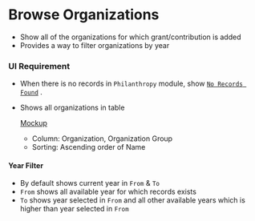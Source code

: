 # Browse Organizations

- Show all of the organizations for which grant/contribution is added
- Provides a way to filter organizations by year

### UI Requirement

- When there is no records in `Philanthropy` module, show  [`No Records Found`](https://gallery.io/projects/MCHbtQVoQ2HCZfBS-vT-eRyP/files/MCEJu8Y2hyDSceFxuBexkH0jiRKGYUymzIs) .

- Shows all organizations in table

  [Mockup](https://gallery.io/projects/MCHbtQVoQ2HCZfBS-vT-eRyP/files/MCEJu8Y2hyDSce4ea4VCjrRCmmpBf6eIOGA)  

  - Column: Organization, Organization Group
  - Sorting: Ascending order of Name

#### Year Filter

- By default shows current year in `From` & `To`
- `From` shows all available year for which records exists
- `To` shows year selected in `From` and all other available years which is higher than year selected in `From`

